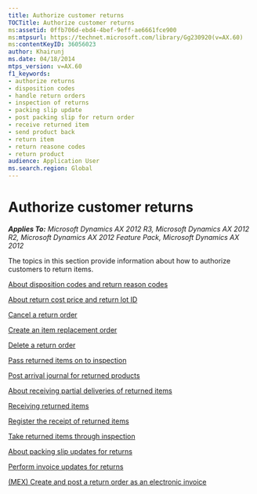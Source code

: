 ```yaml
---
title: Authorize customer returns
TOCTitle: Authorize customer returns
ms:assetid: 0ffb706d-ebd4-4bef-9eff-ae6661fce900
ms:mtpsurl: https://technet.microsoft.com/library/Gg230920(v=AX.60)
ms:contentKeyID: 36056023
author: Khairunj
ms.date: 04/18/2014
mtps_version: v=AX.60
f1_keywords:
- authorize returns
- disposition codes
- handle return orders
- inspection of returns
- packing slip update
- post packing slip for return order
- receive returned item
- send product back
- return item
- return reasone codes
- return product
audience: Application User
ms.search.region: Global
---
```


# Authorize customer returns 


_**Applies To:** Microsoft Dynamics AX 2012 R3, Microsoft Dynamics AX 2012 R2, Microsoft Dynamics AX 2012 Feature Pack, Microsoft Dynamics AX 2012_

The topics in this section provide information about how to authorize customers to return items.

[About disposition codes and return reason codes](about-disposition-codes-and-return-reason-codes.md)

[About return cost price and return lot ID](about-return-cost-price-and-return-lot-id.md)

[Cancel a return order](cancel-a-return-order.md)

[Create an item replacement order](create-an-item-replacement-order.md)

[Delete a return order](delete-a-return-order.md)

[Pass returned items on to inspection](pass-returned-items-on-to-inspection.md)

[Post arrival journal for returned products](post-arrival-journal-for-returned-products.md)

[About receiving partial deliveries of returned items](about-receiving-partial-deliveries-of-returned-items.md)

[Receiving returned items](receiving-returned-items.md)

[Register the receipt of returned items](register-the-receipt-of-returned-items.md)

[Take returned items through inspection](take-returned-items-through-inspection.md)

[About packing slip updates for returns](about-packing-slip-updates-for-returns.md)

[Perform invoice updates for returns](perform-invoice-updates-for-returns.md)

[(MEX) Create and post a return order as an electronic invoice](mex-create-and-post-a-return-order-as-an-electronic-invoice.md)

  


